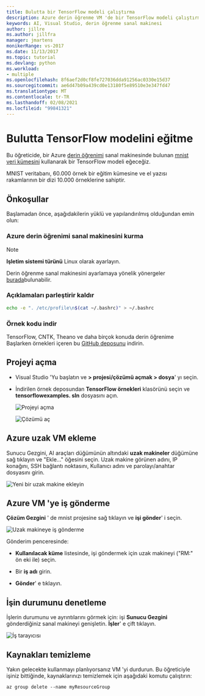 ```yaml
---
title: Bulutta bir TensorFlow modeli çalıştırma
description: Azure derin öğrenme VM 'de bir TensorFlow modeli çalıştırma
keywords: AI, Visual Studio, derin öğrenme sanal makinesi
author: jillre
ms.author: jillfra
manager: jmartens
monikerRange: vs-2017
ms.date: 11/13/2017
ms.topic: tutorial
ms.devlang: python
ms.workload:
- multiple
ms.openlocfilehash: 8f6aef2d0cf8fe727036dda91256ac0330e15d37
ms.sourcegitcommit: ae6d47b09a439cd0e13180f5e89510e3e347fd47
ms.translationtype: MT
ms.contentlocale: tr-TR
ms.lasthandoff: 02/08/2021
ms.locfileid: "99841321"
---
```

# <a name="train-a-tensorflow-model-in-the-cloud"></a>Bulutta TensorFlow modelini eğitme

Bu öğreticide, bir Azure [derin öğrenimi](/azure/machine-learning/data-science-virtual-machine/deep-learning-dsvm-overview) sanal makinesinde bulunan [mnist veri kümesini](http://yann.lecun.com/exdb/mnist/) kullanarak bir TensorFlow modeli eğeceğiz.

MNIST veritabanı, 60.000 örnek bir eğitim kümesine ve el yazısı rakamlarının bir dizi 10.000 örneklerine sahiptir.

## <a name="prerequisites"></a>Önkoşullar
Başlamadan önce, aşağıdakilerin yüklü ve yapılandırılmış olduğundan emin olun:

### <a name="setup-azure-deep-learning-virtual-machine"></a>Azure derin öğrenimi sanal makinesini kurma

> [!NOTE]
> **Işletim sistemi türünü** Linux olarak ayarlayın.

Derin öğrenme sanal makinesini ayarlamaya yönelik yönergeler [burada](/azure/machine-learning/data-science-virtual-machine/provision-deep-learning-dsvm)bulunabilir.

### <a name="remove-comment-in-parens"></a>Açıklamaları parleştirir kaldır

```bash
echo -e ". /etc/profile\n$(cat ~/.bashrc)" > ~/.bashrc
```

### <a name="download-sample-code"></a>Örnek kodu indir

TensorFlow, CNTK, Theano ve daha birçok konuda derin öğrenime Başlarken örnekleri içeren bu [GitHub deposunu](https://github.com/Microsoft/samples-for-ai) indirin.

## <a name="open-project"></a>Projeyi açma

- Visual Studio 'Yu başlatın ve **> projesi/çözümü açmak > dosya**' yı seçin.

- İndirilen örnek deposundan **TensorFlow örnekleri** klasörünü seçin ve **tensorflowexamples. sln** dosyasını açın.

   ![Projeyi açma](media/tensorflow-local/open-project.png)

   ![Çözümü aç](media/tensorflow-local/open-solution.png)

## <a name="add-azure-remote-vm"></a>Azure uzak VM ekleme

Sunucu Gezgini, AI araçları düğümünün altındaki **uzak makineler** düğümüne sağ tıklayın ve "Ekle..." öğesini seçin. Uzak makine görünen adını, IP konağını, SSH bağlantı noktasını, Kullanıcı adını ve parolayı/anahtar dosyasını girin.

![Yeni bir uzak makine ekleyin](media/tensorflow-vm/add-remote-vm.png)

## <a name="submit-job-to-azure-vm"></a>Azure VM 'ye iş gönderme
**Çözüm Gezgini** ' de mnist projesine sağ tıklayın ve **işi gönder**' i seçin.

![Uzak makineye iş gönderme](media/tensorflow-vm/job-submission.png)

Gönderim penceresinde:

- **Kullanılacak küme** listesinde, işi göndermek için uzak makineyi ("RM:" ön eki ile) seçin.

- Bir **iş adı** girin.

- **Gönder**' e tıklayın.

## <a name="check-status-of-job"></a>İşin durumunu denetleme
İşlerin durumunu ve ayrıntılarını görmek için: işi **Sunucu Gezgini** gönderdiğiniz sanal makineyi genişletin. **İşler**' e çift tıklayın.

![İş tarayıcısı](media/tensorflow-vm/job-browser.png)

## <a name="clean-up-resources"></a>Kaynakları temizleme

Yakın gelecekte kullanmayı planlıyorsanız VM 'yi durdurun. Bu öğreticiyle işiniz bittiğinde, kaynaklarınızı temizlemek için aşağıdaki komutu çalıştırın:

```azurecli-interactive
az group delete --name myResourceGroup
```
